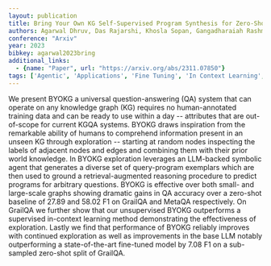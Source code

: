 ```yaml
---
layout: publication
title: Bring Your Own KG Self-Supervised Program Synthesis for Zero-Shot KGQA
authors: Agarwal Dhruv, Das Rajarshi, Khosla Sopan, Gangadharaiah Rashmi
conference: "Arxiv"
year: 2023
bibkey: agarwal2023bring
additional_links:
  - {name: "Paper", url: "https://arxiv.org/abs/2311.07850"}
tags: ['Agentic', 'Applications', 'Fine Tuning', 'In Context Learning', 'Prompting', 'RAG', 'Reinforcement Learning', 'Training Techniques']
---
```

We present BYOKG a universal question-answering (QA) system that can operate on any knowledge graph (KG) requires no human-annotated training data and can be ready to use within a day -- attributes that are out-of-scope for current KGQA systems. BYOKG draws inspiration from the remarkable ability of humans to comprehend information present in an unseen KG through exploration -- starting at random nodes inspecting the labels of adjacent nodes and edges and combining them with their prior world knowledge. In BYOKG exploration leverages an LLM-backed symbolic agent that generates a diverse set of query-program exemplars which are then used to ground a retrieval-augmented reasoning procedure to predict programs for arbitrary questions. BYOKG is effective over both small- and large-scale graphs showing dramatic gains in QA accuracy over a zero-shot baseline of 27.89 and 58.02 F1 on GrailQA and MetaQA respectively. On GrailQA we further show that our unsupervised BYOKG outperforms a supervised in-context learning method demonstrating the effectiveness of exploration. Lastly we find that performance of BYOKG reliably improves with continued exploration as well as improvements in the base LLM notably outperforming a state-of-the-art fine-tuned model by 7.08 F1 on a sub-sampled zero-shot split of GrailQA.
